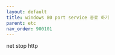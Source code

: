 ```yaml
---
layout: default
title: windows 80 port service 종료 하기
parent: etc
nav_order: 900101
---
```


net stop http
